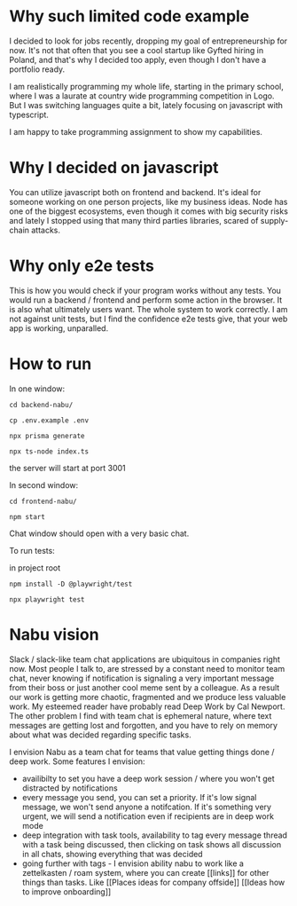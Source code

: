 # Why such limited code example
I decided to look for jobs recently, dropping my goal of entrepreneurship for now. It's not that often that you see a cool startup like Gyfted hiring in Poland, and that's why I decided too apply, even though I don't have a portfolio ready.

I am realistically programming my whole life, starting in the primary school, where I was a laurate at country wide programming competition in Logo. But I was switching languages quite a bit, lately focusing on javascript with typescript.

I am happy to take programming assignment to show my capabilities.

# Why I decided on javascript
You can utilize javascript both on frontend and backend. It's ideal for someone working on one person projects, like my business ideas. Node has one of the biggest ecosystems, even though it comes with big security risks and lately I stopped using that many third parties libraries, scared of supply-chain attacks.

# Why only e2e tests
This is how you would check if your program works without any tests. You would run a backend / frontend and perform some action in the browser. It is also what ultimately users want. The whole system to work correctly. I am not against unit tests, but I find the confidence e2e tests give, that your web app is working, unparalled.

# How to run
In one window:

`cd backend-nabu/`

`cp .env.example .env`

`npx prisma generate`

`npx ts-node index.ts`

the server will start at port 3001

In second window:

`cd frontend-nabu/`

`npm start`

Chat window should open with a very basic chat.

To run tests:

in project root

`npm install -D @playwright/test`

`npx playwright test`

# Nabu vision
Slack / slack-like team chat applications are ubiquitous in companies right now. Most people I talk to, are stressed by a constant need to monitor team chat, never knowing if notification is signaling a very important message from their boss or just another cool meme sent by a colleague. As a result our work is getting more chaotic, fragmented and we produce less valuable work. My esteemed reader have probably read Deep Work by Cal Newport. The other problem I find with team chat is ephemeral nature, where text messages are getting lost and forgotten, and you have to rely on memory about what was decided regarding specific tasks.

I envision Nabu as a team chat for teams that value getting things done / deep work. Some features I envision:
 - availibilty to set you have a deep work session / where you won't get distracted by notifications
 - every message you send, you can set a priority. If it's low signal message, we won't send anyone a notifcation. If it's something very urgent, we will send a notification even if recipients are in deep work mode
 - deep integration with task tools, availability to tag every message thread with a task being discussed, then clicking on task shows all discussion in all chats, showing everything that was decided
 - going further with tags - I envision ability nabu to work like a zettelkasten / roam system, where you can create [[links]] for other things than tasks. Like [[Places ideas for company offside]] [[Ideas how to improve onboarding]] 
